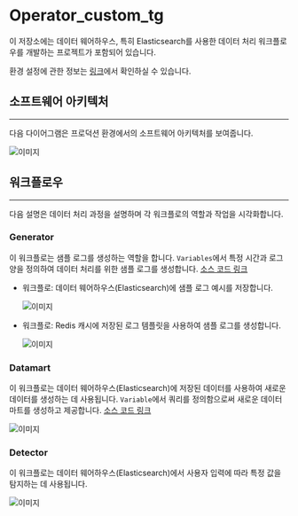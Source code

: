 # Operator_custom_tg

이 저장소에는 데이터 웨어하우스, 특히 Elasticsearch를 사용한 데이터 처리 워크플로우를 개발하는 프로젝트가 포함되어 있습니다.

환경 설정에 관한 정보는 [링크](ENV_README.md)에서 확인하실 수 있습니다.

## 소프트웨어 아키텍처

---

다음 다이어그램은 프로덕션 환경에서의 소프트웨어 아키텍처를 보여줍니다.

![이미지](https://github.com/cucuridas/operator_custom_tg/assets/65060314/6434016a-0f45-446d-827f-26159b8d270d)

## 워크플로우

---

다음 설명은 데이터 처리 과정을 설명하며 각 워크플로의 역할과 작업을 시각화합니다.

### Generator

이 워크플로는 샘플 로그를 생성하는 역할을 합니다. `Variables`에서 특정 시간과 로그 양을 정의하여 데이터 처리를 위한 샘플 로그를 생성합니다. [소스 코드 링크](https://github.com/cucuridas/operator_custom_tg/tree/main/custom_operator/generator)

- 워크플로: 데이터 웨어하우스(Elasticsearch)에 샘플 로그 예시를 저장합니다.

    ![이미지](https://github.com/cucuridas/operator_custom_tg/assets/65060314/b8a8642a-7a71-443e-9aaf-520d262460fe)
    
- 워크플로: Redis 캐시에 저장된 로그 템플릿을 사용하여 샘플 로그를 생성합니다.

    ![이미지](https://github.com/cucuridas/operator_custom_tg/assets/65060314/7d83c49c-3b14-4ae3-b22a-e20c70e9e8de)

### Datamart

이 워크플로는 데이터 웨어하우스(Elasticsearch)에 저장된 데이터를 사용하여 새로운 데이터를 생성하는 데 사용됩니다. `Variable`에서 쿼리를 정의함으로써 새로운 데이터 마트를 생성하고 제공합니다. [소스 코드 링크](https://github.com/cucuridas/operator_custom_tg/tree/main/custom_operator/datamart)

![이미지](https://github.com/cucuridas/operator_custom_tg/assets/65060314/668042c4-f740-4c09-91c4-d869e0e780cb)

### Detector

이 워크플로는 데이터 웨어하우스(Elasticsearch)에서 사용자 입력에 따라 특정 값을 탐지하는 데 사용됩니다.

![이미지](https://github.com/cucuridas/operator_custom_tg/assets/65060314/c475b447-863f-4b94-a507-b9c06a8832e6)
